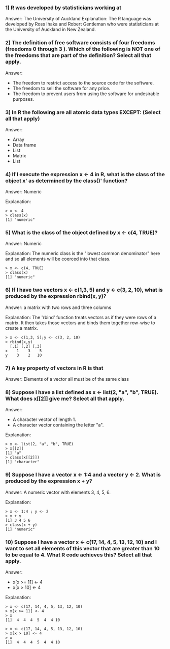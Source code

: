 ### 1) R was developed by statisticians working at
Answer: The University of Auckland
Explanation: The R language was developed by Ross Ihaka and Robert Gentleman who were statisticians at the University of Auckland in New Zealand.

### 2) The definition of free software consists of four freedoms (freedoms 0 through 3 ). Which of the following is NOT one of the freedoms that are part of the definition? Select all that apply.
Answer: 
- The freedom to restrict access to the source code for the software.
- The freedom to sell the software for any price.
- The freedom to prevent users from using the software for undesirable purposes.

### 3) In R the following are all atomic data types EXCEPT: (Select all that apply)
Answer:
- Array
- Data frame
- List
- Matrix
- List

### 4) If I execute the expression x <- 4 in R, what is the class of the object x' as determined by the class()' function?
Answer: Numeric

Explanation:
```[javascript]
> x <- 4
> class(x)
[1] "numeric"

```

### 5) What is the class of the object defined by x <- c(4, TRUE)?
Answer: Numeric

Explanation:
The numeric class is the "lowest common denominator" here and so all elements will be coerced into that class.
```[javascript]
> x <- c(4, TRUE)
> class(x)
[1] "numeric"
```

### 6) If I have two vectors x <- c(1,3, 5) and y <- c(3, 2, 10), what is produced by the expression rbind(x, y)?
Answer: a matrix with two rows and three columns

Explanation:
The 'rbind' function treats vectors as if they were rows of a matrix. It then takes those vectors and binds them together row-wise to create a matrix.
```[javascript]
> x <- c(1,3, 5);y <- c(3, 2, 10)
> rbind(x,y)
  [,1] [,2] [,3]
x    1    3    5
y    3    2   10

```

### 7) A key property of vectors in R is that
Answer: Elements of a vector all must be of the same class

### 8) Suppose I have a list defined as x <- list(2, "a", "b", TRUE). What does x[[2]] give me? Select all that apply.
Answer:
- A character vector of length 1.
- A character vector containing the letter "a".

Explanation:
```[javascript]
> x <- list(2, "a", "b", TRUE)
> x[[2]] 
[1] "a"
> class(x[[2]])
[1] "character"
```

### 9) Suppose I have a vector x <- 1:4 and a vector y <- 2. What is produced by the expression x + y?
Answer: A numeric vector with elements 3, 4, 5, 6.

Explanation:

```[javascript]
> x <- 1:4 ; y <- 2
> x + y
[1] 3 4 5 6
> class(x + y)
[1] "numeric"
```

### 10) Suppose I have a vector x <- c(17, 14, 4, 5, 13, 12, 10) and I want to set all elements of this vector that are greater than 10 to be equal to 4. What R code achieves this? Select all that apply.
Answer: 
- x[x >= 11] <- 4
- x[x > 10] <- 4

Explanation:

```[javascript]
> x <- c(17, 14, 4, 5, 13, 12, 10)
> x[x >= 11] <- 4
> x
[1]  4  4  4  5  4  4 10

> x <- c(17, 14, 4, 5, 13, 12, 10)
> x[x > 10] <- 4
> x
[1]  4  4  4  5  4  4 10
```
